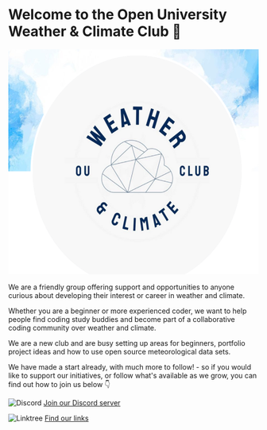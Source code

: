 # Welcome to the Open University Weather & Climate Club 👋

<div align="center">
<img src="club-logo-with-background-closeup.png" width="558" height="453">
</div>

We are a friendly group offering support and opportunities to anyone curious about developing their interest or career in weather and climate.

Whether you are a beginner or more experienced coder, we want to help people find coding study buddies and become part of a collaborative coding community over weather and climate.

We are a new club and are busy setting up areas for beginners, portfolio project ideas and how to use open source meteorological data sets.

We have made a start already, with much more to follow! - so if you would like to support our initiatives, or follow what's available as we grow, you can find out how to join us below 👇

 ![Discord](https://img.shields.io/badge/Discord-%235865F2.svg?style=for-the-badge&logo=discord&logoColor=white)
 [Join our Discord server](https://discord.gg/kaYG7kBNTF)

 ![Linktree](https://img.shields.io/badge/linktree-1de9b6?style=for-the-badge&logo=linktree&logoColor=white)
 [Find our links](https://linktr.ee/ouweatherandclimateclub)

<!--

**Here are some ideas to get you started:**

🙋‍♀️ A short introduction - what is your organization all about?
🌈 Contribution guidelines - how can the community get involved?
👩‍💻 Useful resources - where can the community find your docs? Is there anything else the community should know?
🍿 Fun facts - what does your team eat for breakfast?
🧙 Remember, you can do mighty things with the power of [Markdown](https://docs.github.com/github/writing-on-github/getting-started-with-writing-and-formatting-on-github/basic-writing-and-formatting-syntax)
-->
